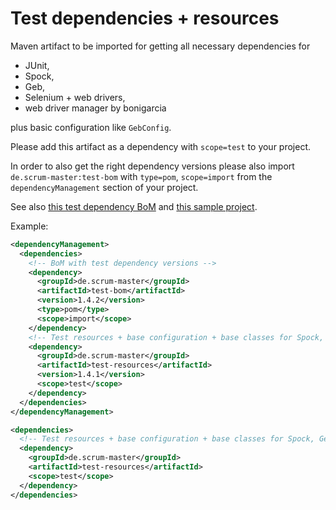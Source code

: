 # Test dependencies + resources

Maven artifact to be imported for getting all necessary dependencies for
  * JUnit,
  * Spock,
  * Geb,
  * Selenium + web drivers,
  * web driver manager by bonigarcia

plus basic configuration like `GebConfig`.

Please add this artifact as a dependency with `scope=test` to your project.

In order to also get the right dependency versions please also import `de.scrum-master:test-bom`
with `type=pom`, `scope=import` from the `dependencyManagement` section of your project.

See also [this test dependency BoM](https://github.com/kriegaex/MavenTestBom) and
[this sample project](https://github.com/kriegaex/GebSpockSamples).

Example:

```xml
<dependencyManagement>
  <dependencies>
    <!-- BoM with test dependency versions -->
    <dependency>
      <groupId>de.scrum-master</groupId>
      <artifactId>test-bom</artifactId>
      <version>1.4.2</version>
      <type>pom</type>
      <scope>import</scope>
    </dependency>
    <!-- Test resources + base configuration + base classes for Spock, Geb, Selenium -->
    <dependency>
      <groupId>de.scrum-master</groupId>
      <artifactId>test-resources</artifactId>
      <version>1.4.1</version>
      <scope>test</scope>
    </dependency>
  </dependencies>
</dependencyManagement>

<dependencies>
  <!-- Test resources + base configuration + base classes for Spock, Geb, Selenium -->
  <dependency>
    <groupId>de.scrum-master</groupId>
    <artifactId>test-resources</artifactId>
    <scope>test</scope>
  </dependency>
</dependencies>
```
